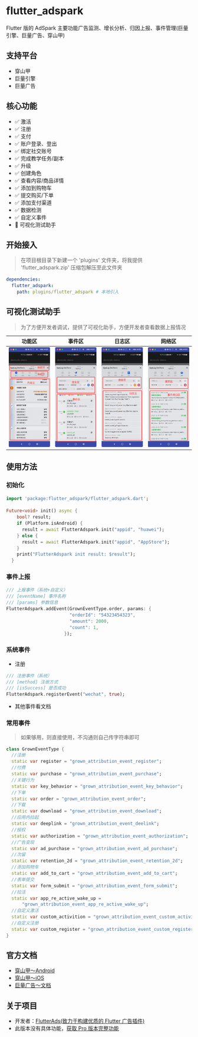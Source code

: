 # flutter_adspark

Flutter 版的 AdSpark 主要功能广告监测、增长分析、归因上报、事件管理(巨量引擎、巨量广告、穿山甲)

## 支持平台

- 穿山甲
- 巨量引擎
- 巨量广告

## 核心功能
- ✅ 激活
- ✅ 注册
- ✅ 支付
- ✅ 账户登录、登出
- ✅ 绑定社交账号
- ✅ 完成教学任务/副本
- ✅ 升级
- ✅ 创建角色
- ✅ 查看内容/商品详情
- ✅ 添加到购物车
- ✅ 提交购买/下单
- ✅ 添加支付渠道
- ✅ 数据检测
- ✅ 自定义事件
- 📱 可视化测试助手

## 开始接入

> 在项目根目录下新建一个 'plugins' 文件夹，将我提供 'flutter_adspark.zip' 压缩包解压至此文件夹

``` yaml
dependencies:
  flutter_adspark: 
    path: plugins/flutter_adspark # 本地引入
```

## 可视化测试助手

> 为了方便开发者调试，提供了可视化助手，方便开发者查看数据上报情况

|功能区|事件区|日志区|网络区|
|--|--|--|--|
| ![](example/images/img001.png) | ![](example/images/img002.png) | ![](example/images/img003.png) | ![](example/images/img004.png) |


## 使用方法

### 初始化

``` dart
import 'package:flutter_adspark/flutter_adspark.dart';

Future<void> init() async {
    bool? result;
    if (Platform.isAndroid) {
      result = await FlutterAdspark.init("appid", "huawei");
    } else {
      result = await FlutterAdspark.init("appid", "AppStore");
    }
    print("FlutterAdspark init result: $result");
  }
```

### 事件上报

``` dart
/// 上报事件（系统+自定义）
/// [eventName] 事件名称
/// [params] 参数信息
FlutterAdspark.addEvent(GrownEventType.order, params: {
                        "orderId": "54323454323",
                        "amount": 2000,
                        "count": 1,
                      });
```

### 系统事件

- 注册
``` dart
/// 注册事件（系统）
/// [method] 注册方式
/// [isSuccess] 是否成功
FlutterAdspark.registerEvent("wechat", true);
```

- 其他事件看文档

### 常用事件

> 如果够用，则直接使用，不沟通则自己传字符串即可

``` dart
class GrownEventType {
  //注册
  static var register = "grown_attribution_event_register";
  //付费
  static var purchase = "grown_attribution_event_purchase";
  //关键行为
  static var key_behavior = "grown_attribution_event_key_behavior";
  //下单
  static var order = "grown_attribution_event_order";
  //下载
  static var download = "grown_attribution_event_download";
  //应用内拉起
  static var deeplink = "grown_attribution_event_deelink";
  //授权
  static var authorization = "grown_attribution_event_authorization";
  //广告变现
  static var ad_purchase = "grown_attribution_event_ad_purchase";
  //次留
  static var retention_2d = "grown_attribution_event_retention_2d";
  //添加购物车
  static var add_to_cart = "grown_attribution_event_add_to_cart";
  //表单提交
  static var form_submit = "grown_attribution_event_form_submit";
  //拉活
  static var app_re_active_wake_up =
      "grown_attribution_event_app_re_active_wake_up";
  //自定义激活
  static var custom_activition = "grown_attribution_event_custom_activition";
  //自定义注册
  static var custom_register = "grown_attribution_event_custom_register";
}
```

## 官方文档

- [穿山甲～Android](https://bytedance.larkoffice.com/wiki/Yh8qwfiiIivBaKkYFYAcZedTnJf)
- [穿山甲～iOS](https://bytedance.larkoffice.com/wiki/YcpCwVKdFi0VUxk4EAjc6TuJnre)
- [巨量广告～文档](https://event-manager.oceanengine.com/docs/8650/195169)

## 关于项目

- 开发者：[FlutterAds(致力于构建优质的 Flutter 广告插件)](https://github.com/FlutterAds)
- 此版本没有具体功能，[获取 Pro 版本完整功能](https://flutterads.github.io/site/)